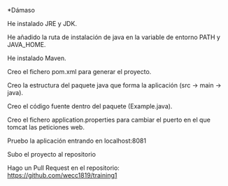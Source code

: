  *Dámaso
 
 He instalado JRE y JDK.
 
 He añadido la ruta de instalación de java en la variable de entorno PATH y JAVA_HOME.
 
 He instalado Maven.
 
 Creo el fichero pom.xml para generar el proyecto.
 
 Creo la estructura del paquete java que forma la aplicación (src -> main -> java).
 
 Creo el código fuente dentro del paquete (Example.java).
 
 Creo el fichero application.properties para cambiar el puerto en el que tomcat las peticiones web.
 
 Pruebo la aplicación entrando en localhost:8081
 
 Subo el proyecto al repositorio
 
 Hago un Pull Request en el repositorio: https://github.com/wecc1819/training1
 